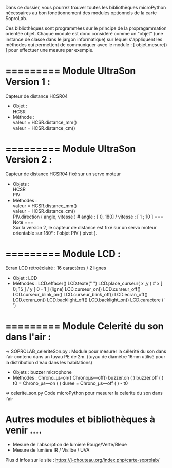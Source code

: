 Dans ce dossier, vous pourrez trouver toutes les bibliothèques microPython nécessaires au bon fonctionnement des modules optionnels de la carte SoproLab.

Ces bibliothèques sont programmées sur le principe de la propragammation orientée objet.
Chaque module est donc considéré comme un "objet" (une instance de classe dans le jargon informatique) sur lequel s'appliquent
 les méthodes qui permettent de communiquer avec le module : [ objet.mesure() ] pour effectuer une mesure par exemple.
 

# ========= Module UltraSon Version 1 :
Capteur de distance HCSR04
  - Objet : <br />
      HCSR
  - Méthode : <br />
      valeur = HCSR.distance_mm()<br />
      valeur = HCSR.distance_cm()<br />

# ========= Module UltraSon Version 2 :
Capteur de distance HCSR04 fixé sur un servo moteur
  - Objets : <br />
      HCSR<br />
      PIV
  - Méthodes :<br />
      valeur = HCSR.distance_mm()<br />
      valeur = HCSR.distance_cm()<br />
      PIV.direction ( angle, vitesse ) # angle : [ 0, 180] / vitesse : [ 1 ; 10 ]
=== Note ===<br />
Sur la version 2, le capteur de distance est fixé sur un servo moteur orientable sur 180° : l'objet PIV ( pivot ). 

# ========= Module LCD :
Ecran LCD rétroéclairé : 16 caractères / 2 lignes
  - Objet :
      LCD
  - Méthodes : 
      LCD.effacer()
      LCD.texte(" ")
      LCD.place_curseur( x ,y ) # x [ 0; 15 ]  /  y [ 0 - 1 ] (ligne)
      LCD.curseur_on()
      LCD.curseur_off()
      LCD.curseur_blink_on()
      LCD.curseur_blink_off()
      LCD.ecran_off()
      LCD.ecran_on()
      LCD.backlight_off()
      LCD.backlight_on()
      LCD.caractere (' ')
 
 # ========= Module Celerité du son dans l'air :
=> SOPROLAB_celeriteSon.py :
Module pour mesurer la célérité du son dans l'air contenu dans un tuyau PE de 2m.
(tuyau de diamètre 16mm utilisé pour la distribution d'eau dans les habitations)
  - Objets :
      buzzer
      microphone
  - Méthodes : 
      Chrono_µs-on()
      Chronoµs—off()
      buzzer.on ( )
      buzzer.off ( )
      t0 = Chrono_µs—on ( )
      duree = Chrono_µs—off ( ) - t0

=> celerite_son.py
Code microPython pour mesurer la celerite du son dans l'air

 # Autres modules et bibliothèques à venir ....
- Mesure de l'absorption de lumière Rouge/Verte/Bleue
- Mesure de lumière IR / Visilbe / UVA

Plus d infos sur le site : https://j-chouteau.org/index.php/carte-soprolab/
